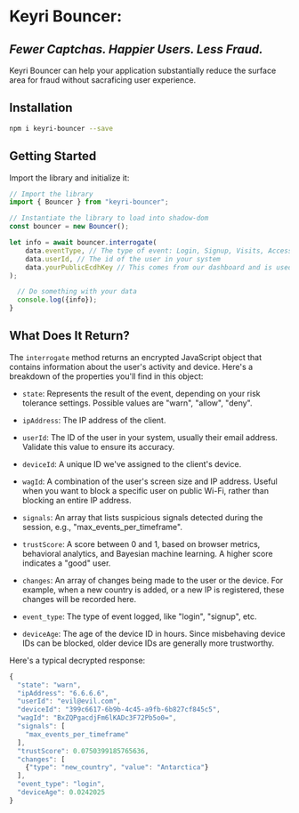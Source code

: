 # Keyri Bouncer:
## _Fewer Captchas. Happier Users. Less Fraud._

Keyri Bouncer can help your application substantially reduce the surface area for fraud without sacraficing user experience. 

## Installation

```bash
npm i keyri-bouncer --save
```

## Getting Started




Import the library and initialize it:

```javascript
// Import the library
import { Bouncer } from "keyri-bouncer";

// Instantiate the library to load into shadow-dom
const bouncer = new Bouncer();

let info = await bouncer.interrogate(
    data.eventType, // The type of event: Login, Signup, Visits, Access
    data.userId, // The id of the user in your system
    data.yourPublicEcdhKey // This comes from our dashboard and is used to identify you and as an encryption key
);

  // Do something with your data
  console.log({info});
}
```

## What Does It Return?

The `interrogate` method returns an encrypted JavaScript object that contains information about the user's activity and device. Here's a breakdown of the properties you'll find in this object:

* `state`: Represents the result of the event, depending on your risk tolerance settings. Possible values are "warn", "allow", "deny".

* `ipAddress`: The IP address of the client.

* `userId`: The ID of the user in your system, usually their email address. Validate this value to ensure its accuracy.

* `deviceId`: A unique ID we've assigned to the client's device.

* `wagId`: A combination of the user's screen size and IP address. Useful when you want to block a specific user on public Wi-Fi, rather than blocking an entire IP address.

* `signals`: An array that lists suspicious signals detected during the session, e.g., "max_events_per_timeframe".

* `trustScore`: A score between 0 and 1, based on browser metrics, behavioral analytics, and Bayesian machine learning. A higher score indicates a "good" user.

* `changes`: An array of changes being made to the user or the device. For example, when a new country is added, or a new IP is registered, these changes will be recorded here.

* `event_type`: The type of event logged, like "login", "signup", etc.

* `deviceAge`: The age of the device ID in hours. Since misbehaving device IDs can be blocked, older device IDs are generally more trustworthy.

Here's a typical decrypted response:

```javascript
{
  "state": "warn",
  "ipAddress": "6.6.6.6",
  "userId": "evil@evil.com",
  "deviceId": "399c6617-6b9b-4c45-a9fb-6b827cf845c5",
  "wagId": "BxZQPgacdjFm6lKADc3F72Pb5o0=",
  "signals": [
    "max_events_per_timeframe"
  ],
  "trustScore": 0.0750399185765636,
  "changes": [
    {"type": "new_country", "value": "Antarctica"}
  ],
  "event_type": "login",
  "deviceAge": 0.0242025
}

```